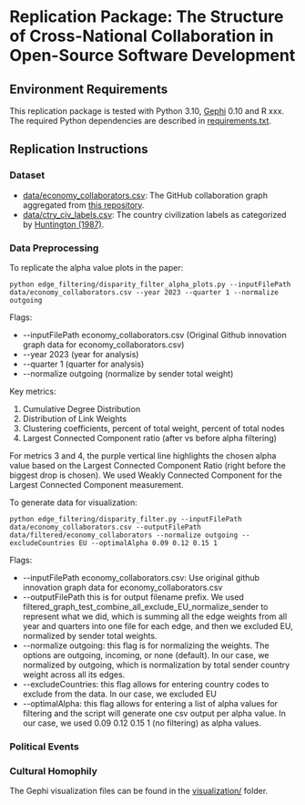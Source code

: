 # Replication Package: The Structure of Cross-National Collaboration in Open-Source Software Development

## Environment Requirements

This replication package is tested with Python 3.10, [Gephi](https://gephi.org/) 0.10 and R xxx. The required Python dependencies are described in [requirements.txt](requirements.txt).

## Replication Instructions

### Dataset 

* [data/economy_collaborators.csv](data/economy_collaborators.csv): The GitHub collaboration graph aggregated from [this repository](https://github.com/github/innovationgraph).
* [data/ctry_civ_labels.csv](data/ctry_civ_labels.csv): The country civilization labels as categorized by [Huntington (1987)](http://www.jstor.org/stable/20045621).

### Data Preprocessing 

To replicate the alpha value plots in the paper:

```shell
python edge_filtering/disparity_filter_alpha_plots.py --inputFilePath data/economy_collaborators.csv --year 2023 --quarter 1 --normalize outgoing
```

Flags:

* --inputFilePath economy_collaborators.csv (Original Github innovation graph data for economy_collaborators.csv)
* --year 2023 (year for analysis)
* --quarter 1 (quarter for analysis)
* --normalize outgoing (normalize by sender total weight)

Key metrics:

1. Cumulative Degree Distribution
2. Distribution of Link Weights
3. Clustering coefficients, percent of total weight, percent of total nodes
4. Largest Connected Component ratio (after vs before alpha filtering)

For metrics 3 and 4, the purple vertical line highlights the chosen alpha value based on the Largest Connected Component Ratio (right before the biggest drop is chosen). We used Weakly Connected Component for the Largest Connected Component measurement.

To generate data for visualization:

```shell
python edge_filtering/disparity_filter.py --inputFilePath data/economy_collaborators.csv --outputFilePath data/filtered/economy_collaborators --normalize outgoing --excludeCountries EU --optimalAlpha 0.09 0.12 0.15 1
```

Flags:

* --inputFilePath economy_collaborators.csv: Use original github innovation graph data for economy_collaborators.csv 
* --outputFilePath this is for output filename prefix. We used filtered_graph_test_combine_all_exclude_EU_normalize_sender to represent what we did, which is summing all the edge weights from all year and quarters into one file for each edge, and then we excluded EU, normalized by sender total weights. 
* --normalize outgoing: this flag is for normalizing the weights. The options are outgoing, incoming, or none (default). In our case, we normalized by outgoing, which is normalization by total sender country weight across all its edges.
* --excludeCountries: this flag allows for entering country codes to exclude from the data. In our case, we excluded EU
* --optimalAlpha: this flag allows for entering a list of alpha values for filtering and the script will generate one csv output per alpha value. In our case, we used  0.09 0.12 0.15 1 (no filtering) as alpha values.

### Political Events

### Cultural Homophily

The Gephi visualization files can be found in the [visualization/](visualization/) folder.
